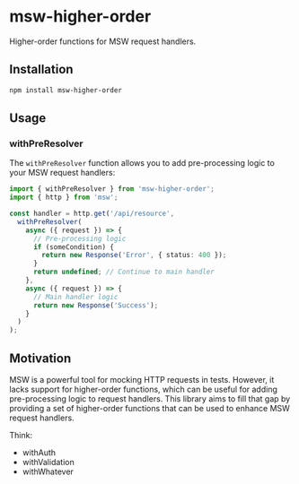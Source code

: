 # msw-higher-order

Higher-order functions for MSW request handlers.

## Installation

```bash
npm install msw-higher-order
```

## Usage

### withPreResolver

The `withPreResolver` function allows you to add pre-processing logic to your MSW request handlers:

```typescript
import { withPreResolver } from 'msw-higher-order';
import { http } from 'msw';

const handler = http.get('/api/resource', 
  withPreResolver(
    async ({ request }) => {
      // Pre-processing logic
      if (someCondition) {
        return new Response('Error', { status: 400 });
      }
      return undefined; // Continue to main handler
    },
    async ({ request }) => {
      // Main handler logic
      return new Response('Success');
    }
  )
);
```

## Motivation

MSW is a powerful tool for mocking HTTP requests in tests. However, it lacks support for higher-order functions, which can be useful for adding pre-processing logic to request handlers. This library aims to fill that gap by providing a set of higher-order functions that can be used to enhance MSW request handlers.

Think:
- withAuth
- withValidation
- withWhatever